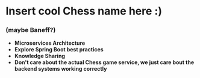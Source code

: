 <h1>Insert cool Chess name here :)</h1>
<h3>(maybe Baneff?)</h3>

- **Microservices Architecture**
- **Explore Spring Boot best practices**
- **Knowledge Sharing**
- **Don't care about the actual Chess game service, we just care bout the backend systems working correctly**

